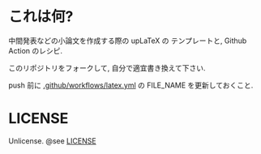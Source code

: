 これは何?
=========

中間発表などの小論文を作成する際の upLaTeX の テンプレートと,
Github Action のレシピ.

このリポジトリをフォークして,
自分で適宜書き換えて下さい.

push 前に [.github/workflows/latex.yml](.github/workflows/latex.yml)
の FILE_NAME を更新しておくこと.

LICENSE
=======

Unlicense. @see [LICENSE](LICENSE)
